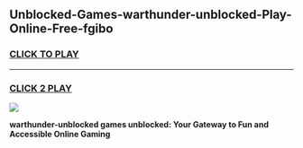
## Unblocked-Games-warthunder-unblocked-Play-Online-Free-fgibo
<h3>
<a href="https://premium76.site?title=warthunder-unblocked&ref=26A">CLICK TO PLAY</a></h3>
<hr>

<h3>
<a href="https://premium76.site?title=warthunder-unblocked&ref=26A">CLICK 2 PLAY</a>
  
</h3>

<a href="https://premium76.site?title=warthunder-unblocked&ref=26A"><img src="https://clearcache.store/games.png"></a>


**warthunder-unblocked games unblocked: Your Gateway to Fun and Accessible Online Gaming**
